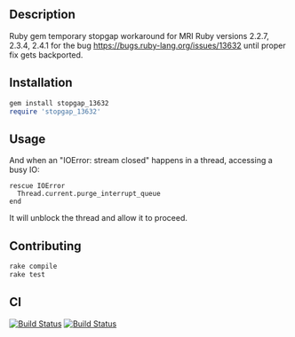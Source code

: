 ## Description
Ruby gem temporary stopgap workaround for MRI Ruby versions 2.2.7, 2.3.4, 2.4.1 for the bug https://bugs.ruby-lang.org/issues/13632 until proper fix gets backported.

## Installation
```ruby
gem install stopgap_13632
require 'stopgap_13632'
```

## Usage
And when an "IOError: stream closed" happens in a thread, accessing a busy IO:
```
rescue IOError
  Thread.current.purge_interrupt_queue
end
```
It will unblock the thread and allow it to proceed.

## Contributing
```bash
rake compile
rake test
```

## CI
[![Build Status](https://secure.travis-ci.org/NickolasVashchenko/stopgap_13632.svg)](http://travis-ci.org/NickolasVashchenko/stopgap_13632)
[![Build Status](https://ci.appveyor.com/api/projects/status/kcq9mtw5hetf1uer?svg=true)](https://ci.appveyor.com/api/projects/status/kcq9mtw5hetf1uer?svg=true)
